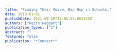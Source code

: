 ```yaml
---
title: "Finding Their Voice: Hip Hop in Schools."
date: 2013-01-01
publishDate: 2021-08-20T12:05:59.803149Z
authors: ["Keith Heggart"]
publication_types: ["2"]
abstract: ""
featured: false
publication: "*Connect*"
---
```


